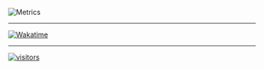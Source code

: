![Metrics](https://metrics.lecoq.io/tigefa4u?template=classic&config.timezone=Asia%2FJakarta)

<hr />

[![Wakatime](https://github-readme-stats.vercel.app/api/wakatime?username=tigefa&hide_border=true&theme=solarized-dark)](https://wakatime.com/@tigefa)

<hr />

[![visitors](https://visitor-badge.deta.dev/badge?page_id=tigefa4u.tigefa4u)](https://visitor-badge.deta.dev)
